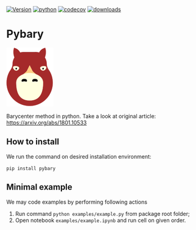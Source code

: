 [![Version](https://img.shields.io/pypi/v/pybary.svg)](https://pypi.python.org/pypi/pybary)
[![python](https://img.shields.io/pypi/pyversions/pybary.svg)](https://pypi.org/project/pybary/)
[![codecov](https://codecov.io/gh/asmove/pybary/branch/main/graph/badge.svg?token=G8TVJ4X32L)](https://codecov.io/gh/asmove/pybary)
[![downloads](https://img.shields.io/pypi/dm/pybary)](https://pypi.org/project/pybary/)

Pybary
========

![A sniffer optimizer](https://github.com/asmove/pybary/blob/main/images/pybary-tiny.png?raw=true)

Barycenter method in python. Take a look at original article: https://arxiv.org/abs/1801.10533

How to install
----------------

We run the command on desired installation environment:

``` {.bash}
pip install pybary
```

Minimal example
----------------

We may code examples by performing following actions 

1. Run command `python examples/example.py` from package root folder;
2. Open notebook `examples/example.ipynb` and run cell on given order.
